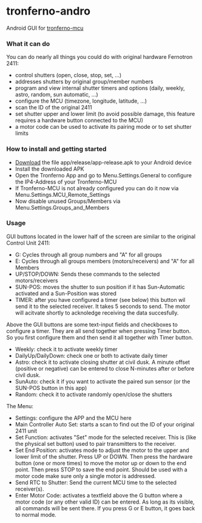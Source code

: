 # tronferno-andro
Android GUI for [tronferno-mcu](https://github.com/zwiebert/tronferno-mcu)


### What it can do

You can do nearly all things you could do with original hardware Fernotron 2411:

* control shutters (open, close, stop, set, ...)
* addresses shutters by original group/member numbers
* program and view internal shutter timers and options (daily, weekly, astro, random, sun automatic, ...)
* configure the MCU (timezone, longitude, latitude, ...)
* scan the ID of the original 2411
* set shutter upper and lower limit (to avoid possible damage, this feature requires a hardware button connected to the MCU)
* a motor code can be used to activate its pairing mode or to set shutter limits



### How to install and getting started

  * [Download](https://raw.githubusercontent.com/zwiebert/tronferno-andro/master/app/release/app-release.apk) the file app/release/app-release.apk to your Android device
  * Install the downloaded APK
  * Open the Tronferno App and go to Menu.Settings.General to configure the IP4-Address of your Tronferno-MCU
  * If Tronferno-MCU is not already configured you can do it now via Menu.Settings.MCU_Remote_Settings
  * Now disable unused Groups/Members via Menu.Settings.Groups_and_Members


### Usage

GUI buttons located in the lower half of the screen are similar to the original Control Unit 2411:

 * G: Cycles through all group numbers and "A" for all groups
 * E: Cycles through all groups members (motors/receivers) and "A" for all Members
 * UP/STOP/DOWN: Sends these commands to the selected motors/receivers
 * SUN-POS: moves the shutter to sun position if it has Sun-Automatic activated and a Sun-Position was stored
 * TIMER: after you have configured a timer (see below) this button wil send it to the selected receiver. It takes 5 seconds to send. The motor will acitvate shortly to acknoledge receiving the data succesfully.

 Above the GUI buttons are some text-input fields and checkboxes to configure a timer. They are all send together when pressing Timer button. So you first configure them and then send it all together with Timer button.

* Weekly: check it to activate weekly timer
* DailyUp/DailyDown: check one or both to activate daily timer
* Astro: check it to activate closing shutter at civil dusk. A minute offset (positive or negative) can be entered to close N-minutes after or before civil dusk.
* SunAuto: check it if you want to activate the paired sun sensor (or the SUN-POS button in this app)
* Random: check it to activate randomly open/close the shutters


The Menu:

 * Settings: configure the APP and the MCU here
 * Main Controller Auto Set: starts a scan to find out the ID of your original 2411 unit
 * Set Function: activates "Set" mode for the selected receiver. This is (like the physical set button) used to pair transmitters to the receiver.
 * Set End Position: activates mode to adjust the motor to the upper and lower limit of the shutter.  Press UP or DOWN. Then press the hardware button (one or more times) to move the motor up or down to the end point. Then press STOP to save the end point. Should be used with a motor code make sure only a single motor is addressed.
 * Send RTC to Shutter: Send the current MCU time to the selected receiver(s).
 * Enter Motor Code: activates a textfield above the G button where a motor code (or any other valid ID) can be entered. As long as its visible, all commands will be sent there. If you press G or E button, it goes back to normal mode.
